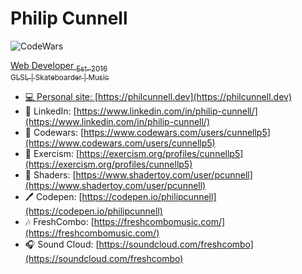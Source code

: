 <h1>Philip Cunnell</h1>

![CodeWars](https://www.codewars.com/users/cunnellp5/badges/micro)&nbsp; <a href="https://www.typescriptlang.org/" target="_blank" rel="noreferrer">

Web Developer <sub>Est. 2016</sub><br />
<sub>GLSL | Skateboarder | Music</sub>


* 💻 Personal site: [https://philcunnell.dev](https://philcunnell.dev)
* 📄 LinkedIn: [https://www.linkedin.com/in/philip-cunnell/](https://www.linkedin.com/in/philip-cunnell/)
* 🥷 Codewars: [https://www.codewars.com/users/cunnellp5](https://www.codewars.com/users/cunnellp5)
* 👹 Exercism: [https://exercism.org/profiles/cunnellp5](https://exercism.org/profiles/cunnellp5)
* 👾 Shaders: [https://www.shadertoy.com/user/pcunnell](https://www.shadertoy.com/user/pcunnell)
* 🖊️ Codepen: [https://codepen.io/philipcunnell](https://codepen.io/philipcunnell)
* 🎶 FreshCombo: [https://freshcombomusic.com/](https://freshcombomusic.com/) 
* 🎧 Sound Cloud: [https://soundcloud.com/freshcombo](https://soundcloud.com/freshcombo)
